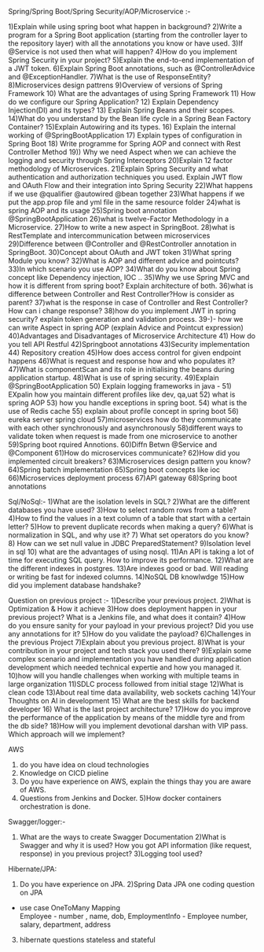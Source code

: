 Spring/Spring Boot/Spring Security/AOP/Microservice :-
 
1)Explain while using spring boot what happen in background?
2)Write a program for a Spring Boot application (starting from the controller layer to the repository layer) with all the annotations you know or have used.
3)If @Service is not used then what will happen?
4)How do you implement Spring Security in your project?
5)Explain the end-to-end implementation of a JWT token.
6)Explain Spring Boot annotations, such as @ControllerAdvice and @ExceptionHandler.
7)What is the use of ResponseEntity?
8)Microservices design pattrens
9)Overview of versions of Spring Framework
10) What are the advantages of using Spring Framework
11) How do we configure our Spring Application?
12) Explain Dependency Injection(DI) and its types?
13) Explain Spring Beans and their scopes.
14)What do you understand by the Bean life cycle in a Spring Bean Factory Container?
15)Explain Autowiring and its types.
16) Explain the internal working of @SpringBootApplication
17) Explain types of configuration in Spring Boot
18) Write programme for Spring AOP and connect with Rest Controller Method
19)) Why we need Aspect when we can achieve the logging and security through Spring Interceptors
20)Explain 12 factor methodology of Microservices.
21)Explain Spring Security and what authentication and authorization techniques you used. Explain JWT flow and OAuth Flow and their integration into Spring Security
22)What happens if we use @qualifier @autowired @bean together
23)What happens if we put the app.prop file and yml file in the same resource folder
24)what is spring AOP and its usage
25)Spring boot annotation @SpringBootApplication
26)what is twelve-Factor Methodology in a Microservice.
27)How to write a new aspect in SpringBoot.
28)what is RestTemplate and intercommunication between microservices
29)Difference between @Controller and @RestController annotation in SpringBoot.
30)Concept about OAuth and JWT token
31)What spring Module you know?
32)What is AOP and different advice and pointcuts?
33)In which scenario you use AOP?
34)What do you know about Spring concept like Dependency injection, IOC ..
35)Why we use Spring MVC and how it is different from spring boot? Explain architecture of both.
36)what is difference between Controller and Rest Controller?How is consider as parent?
37)what is the response in case of Controller and Rest Controller? How can i change response?
38)how do you implement JWT in spring security? explain token generation and validation process.
39-)- how we can write Aspect  in spring AOP (explain Advice and Pointcut expression)
40)Advantages and Disadvantages of Microservice Architecture
41) How do you tell API Restful
42)Springboot annotations
43)Security implementation
44) Repository creation
45)How does access control for given endpoint happens
46)What is request and response how and who populates it?
47)What is componentScan and its role in initialising the beans during application startup.
48)What is use of spring security.
49)Explain @SpringBootApplication
50) Explain logging frameworks in java - 
51) EXpalin how you maintain different profiles like dev, qa,uat
52) what is spring AOP
53) how you handle exceptions in spring boot.
54) what is the use of Redis cache
55) explain about profile concept in spring boot
56) eureka server spring cloud
57)microservices how do they communicate with each other synchronously and asynchronously
58)different ways to validate token when request is made from one microservice to another
59)Spring boot rquired Annotions.
60)Diffn Betwn @Service and @Component
61)How do microservices communicate?
62)How did you implemented circuit breakers?
63)Microservices design pattern you know?
64)Spring batch implementation
65)Spring boot concepts like ioc
66)Microservices deployment process
67)API gateway
68)Spring boot annotations




Sql/NoSql:-
1)What are the isolation levels in SQL?
2)What are the different databases you have used?
3)How to select random rows from a table?
4)How to find the values in a text column of a table that start with a certain letter?
5)How to prevent duplicate records when making a query?
6)What is normalization in SQL, and why use it?
7) What set operators do you know?
8) How can we set null value in JDBC PreparedStatement?
9)Isolation level in sql
10) what are the advantages of using nosql.
11)An API is taking a lot of time for executing SQL query. How to improve its performance.
12)What are the different indexes in postgres.
13)Are indexes good or bad. Will reading or writing be fast for indexed columns.
14)NoSQL DB knowlwdge
15)How did you implement database handshake?








Question on previous project :- 
1)Describe your previous project.
2)What is Optimization & How it achieve
3)How does deployment happen in your previous project? What is a Jenkins file, and what does it contain?
4)How do you ensure sanity for your payload in your previous project? Did you use any annotations for it?
5)How do you validate the payload?
6)Challenges in the previous Project
7)Explain about you previous project.
8)What is your contribution in your project and tech stack you used there?
9)Explain some complex scenario and implementation you have handled during application development which needed technical expertie and how you managed it.
10)how will you handle challenges when working with multiple teams in large organization
11)SDLC process followed from initial stage
12)What is clean code
13)About real time data availability, web sockets caching
14)Your Thoughts on AI in development
15) What are the best skills for backend developer
16) What is the last project architecture?
17)How do you improve the performance of the application by means of the middle tyre and from the db side?
18)How will you implement devotional darshan with VIP pass. Which approach will we implement?




AWS 
1) do you have idea on cloud technologies
2) Knowledge on CICD pieline
3) Do you have experience on AWS, explain the things thay you are aware of AWS.
4) Questions from Jenkins and Docker.
5)How docker containers orchestration is done.



Swagger/logger:-
1) What are the ways to create Swagger Documentation
2)What is Swagger and why it is used? How you got API information (like request, response) in you previous project?
3)Logging tool used?






Hibernate/JPA:
 1) Do you have experience on JPA.
 2)Spring Data JPA
one coding question  on JPA
  - use case OneToMany Mapping  
     Employee - number , name, dob,
        EmploymentInfo - Employee number, salary, department,  address
 
3) hibernate questions stateless and stateful
